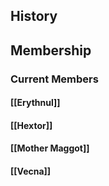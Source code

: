 ## History
## Membership
### Current Members
#### [[Erythnul]]
#### [[Hextor]]
#### [[Mother Maggot]]
#### [[Vecna]]